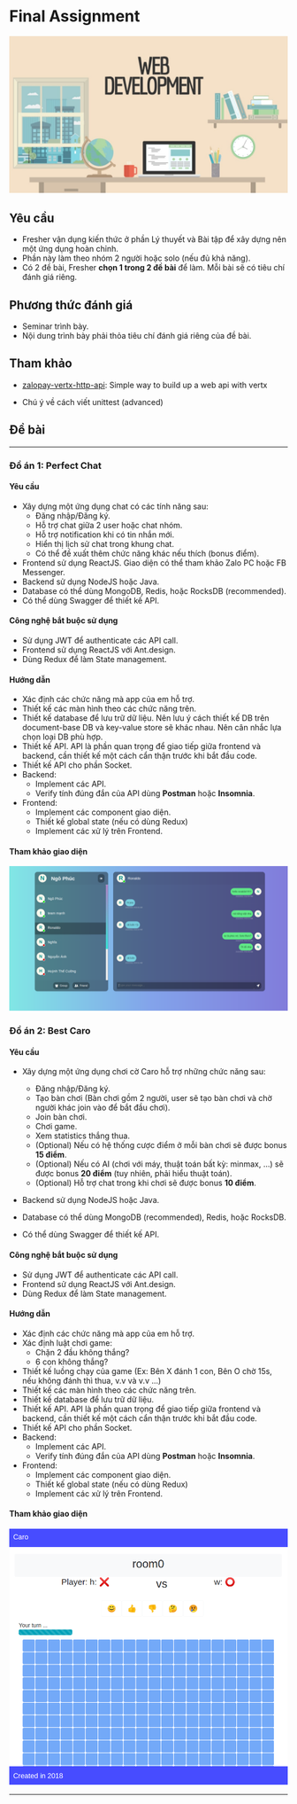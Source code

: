 # Final Assignment

<div style="text-align:center"><img src ="media/image_5.jpg" /></div>

## Yêu cầu

- Fresher vận dụng kiến thức ở phần Lý thuyết và Bài tập để xây dựng nên một ứng dụng hoàn chỉnh.
- Phần này làm theo nhóm 2 người hoặc solo (nếu đủ khả năng).
- Có 2 đề bài, Fresher **chọn 1 trong 2 đề bài** để làm. Mỗi bài sẽ có tiêu chí đánh giá riêng.

## Phương thức đánh giá

- Seminar trình bày.
- Nội dung trình bày phải thỏa tiêu chí đánh giá riêng của đề bài.

## Tham khảo 

- [zalopay-vertx-http-api](https://gitlab.zalopay.vn/zalopay-oss/zalopay-vertx-http-api): Simple way to build up a web api with vertx

- Chú ý về cách viết unittest (advanced) 


## Đề bài

---

### Đồ án 1: Perfect Chat

#### Yêu cầu

- Xây dựng một ứng dụng chat có các tính năng sau:
    - Đăng nhập/Đăng ký.
    - Hỗ trợ chat giữa 2 user hoặc chat nhóm.
    - Hỗ trợ notification khi có tin nhắn mới.
    - Hiển thị lịch sử chat trong khung chat.
    - Có thể đề xuất thêm chức năng khác nếu thích (bonus điểm).
- Frontend sử dụng ReactJS. Giao diện có thể tham khảo Zalo PC hoặc FB Messenger.
- Backend sử dụng NodeJS hoặc Java.
- Database có thể dùng MongoDB, Redis, hoặc RocksDB (recommended).
- Có thể dùng Swagger để thiết kế API.

#### Công nghệ bắt buộc sử dụng

- Sử dụng JWT để authenticate các API call.
- Frontend sử dụng ReactJS với Ant.design.
- Dùng Redux để làm State management.


#### Hướng dẫn

- Xác định các chức năng mà app của em hỗ trợ.
- Thiết kế các màn hình theo các chức năng trên.
- Thiết kế database để lưu trữ dữ liệu. Nên lưu ý cách thiết kế DB trên document-base DB và key-value store sẽ khác nhau. Nên cân nhắc lựa chọn loại DB phù hợp.
- Thiết kế API. API là phần quan trọng để giao tiếp giữa frontend và backend, cần thiết kế một cách cẩn thận trước khi bắt đầu code.
- Thiết kế API cho phần Socket.
- Backend:
    - Implement các API.
    - Verify tính đúng đắn của API dùng **Postman** hoặc **Insomnia**.
- Frontend:
    - Implement các component giao diện.
    - Thiết kế global state (nếu có dùng Redux)
    - Implement các xử lý trên Frontend.

#### Tham khảo giao diện

![](./media/chat.png)

### Đồ án 2: Best Caro

#### Yêu cầu

- Xây dựng một ứng dụng chơi cờ Caro hỗ trợ những chức năng sau:
    - Đăng nhập/Đăng ký.
    - Tạo bàn chơi (Bàn chơi gồm 2 người, user sẽ tạo bàn chơi và chờ người khác join vào để bắt đầu chơi).
    - Join bàn chơi.
    - Chơi game.
    - Xem statistics thắng thua.
    - (Optional) Nếu có hệ thống cược điểm ở mỗi bàn chơi sẽ được bonus **15 điểm**.
    - (Optional) Nếu có AI (chơi với máy, thuật toán bất kỳ: minmax, ...) sẽ được bonus **20 điểm** (tuy nhiên, phải hiểu thuật toán).
    - (Optional) Hỗ trợ chat trong khi chơi sẽ được bonus **10 điểm**.

- Backend sử dụng NodeJS hoặc Java.
- Database có thể dùng MongoDB (recommended), Redis, hoặc RocksDB.
- Có thể dùng Swagger để thiết kế API.

#### Công nghệ bắt buộc sử dụng

- Sử dụng JWT để authenticate các API call.
- Frontend sử dụng ReactJS với Ant.design.
- Dùng Redux để làm State management.

#### Hướng dẫn

- Xác định các chức năng mà app của em hỗ trợ.
- Xác định luật chơi game:
    - Chặn 2 đầu không thắng?
    - 6 con không thắng?
- Thiết kế luồng chạy của game (Ex: Bên X đánh 1 con, Bên O chờ 15s, nếu không đánh thì thua, v.v và v.v ...)
- Thiết kế các màn hình theo các chức năng trên.
- Thiết kế database để lưu trữ dữ liệu.
- Thiết kế API. API là phần quan trọng để giao tiếp giữa frontend và backend, cần thiết kế một cách cẩn thận trước khi bắt đầu code.
- Thiết kế API cho phần Socket.
- Backend:
    - Implement các API.
    - Verify tính đúng đắn của API dùng **Postman** hoặc **Insomnia**.
- Frontend:
    - Implement các component giao diện.
    - Thiết kế global state (nếu có dùng Redux)
    - Implement các xử lý trên Frontend.

#### Tham khảo giao diện

![](./media/caro.jpg)

---